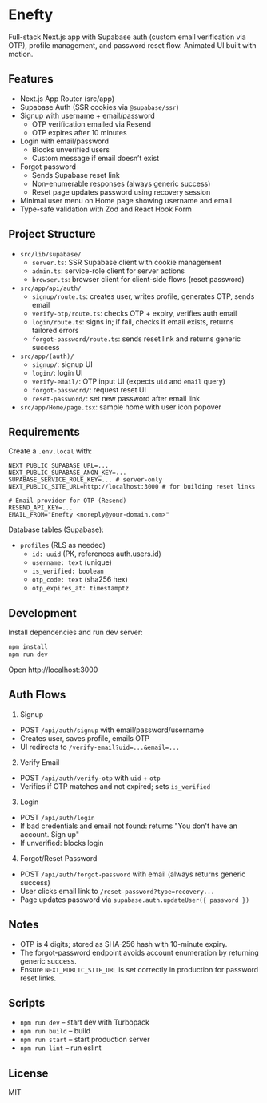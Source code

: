 # Enefty

Full-stack Next.js app with Supabase auth (custom email verification via OTP), profile management, and password reset flow. Animated UI built with motion.

## Features

- Next.js App Router (src/app)
- Supabase Auth (SSR cookies via `@supabase/ssr`)
- Signup with username + email/password
  - OTP verification emailed via Resend
  - OTP expires after 10 minutes
- Login with email/password
  - Blocks unverified users
  - Custom message if email doesn’t exist
- Forgot password
  - Sends Supabase reset link
  - Non-enumerable responses (always generic success)
  - Reset page updates password using recovery session
- Minimal user menu on Home page showing username and email
- Type-safe validation with Zod and React Hook Form

## Project Structure

- `src/lib/supabase/`
  - `server.ts`: SSR Supabase client with cookie management
  - `admin.ts`: service-role client for server actions
  - `browser.ts`: browser client for client-side flows (reset password)
- `src/app/api/auth/`
  - `signup/route.ts`: creates user, writes profile, generates OTP, sends email
  - `verify-otp/route.ts`: checks OTP + expiry, verifies auth email
  - `login/route.ts`: signs in; if fail, checks if email exists, returns tailored errors
  - `forgot-password/route.ts`: sends reset link and returns generic success
- `src/app/(auth)/`
  - `signup/`: signup UI
  - `login/`: login UI
  - `verify-email/`: OTP input UI (expects `uid` and `email` query)
  - `forgot-password/`: request reset UI
  - `reset-password/`: set new password after email link
- `src/app/Home/page.tsx`: sample home with user icon popover

## Requirements

Create a `.env.local` with:

```
NEXT_PUBLIC_SUPABASE_URL=...
NEXT_PUBLIC_SUPABASE_ANON_KEY=...
SUPABASE_SERVICE_ROLE_KEY=... # server-only
NEXT_PUBLIC_SITE_URL=http://localhost:3000 # for building reset links

# Email provider for OTP (Resend)
RESEND_API_KEY=...
EMAIL_FROM="Enefty <noreply@your-domain.com>"
```

Database tables (Supabase):

- `profiles` (RLS as needed)
  - `id: uuid` (PK, references auth.users.id)
  - `username: text` (unique)
  - `is_verified: boolean`
  - `otp_code: text` (sha256 hex)
  - `otp_expires_at: timestamptz`

## Development

Install dependencies and run dev server:

```bash
npm install
npm run dev
```

Open http://localhost:3000

## Auth Flows

1. Signup

- POST `/api/auth/signup` with email/password/username
- Creates user, saves profile, emails OTP
- UI redirects to `/verify-email?uid=...&email=...`

2. Verify Email

- POST `/api/auth/verify-otp` with `uid` + `otp`
- Verifies if OTP matches and not expired; sets `is_verified`

3. Login

- POST `/api/auth/login`
- If bad credentials and email not found: returns "You don't have an account. Sign up"
- If unverified: blocks login

4. Forgot/Reset Password

- POST `/api/auth/forgot-password` with email (always returns generic success)
- User clicks email link to `/reset-password?type=recovery...`
- Page updates password via `supabase.auth.updateUser({ password })`

## Notes

- OTP is 4 digits; stored as SHA-256 hash with 10-minute expiry.
- The forgot-password endpoint avoids account enumeration by returning generic success.
- Ensure `NEXT_PUBLIC_SITE_URL` is set correctly in production for password reset links.

## Scripts

- `npm run dev` – start dev with Turbopack
- `npm run build` – build
- `npm run start` – start production server
- `npm run lint` – run eslint

## License

MIT
